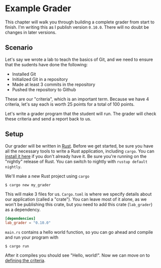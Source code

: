 # Example Grader
This chapter will walk you through building a complete grader from start to finish. I'm writing this as I publish version `0.10.0`. There will no doubt be changes in later versions.

## Scenario
Let's say we wrote a lab to teach the basics of Git, and we need to ensure that the sudents have done the following:
- Installed Git
- Initialized Git in a repository
- Made at least 3 commits in the repository
- Pushed the repository to Github

These are our "criteria", which is an important term. Because we have 4 criteria, let's say each is worth 25 points for a total of 100 points.

Let's write a grader program that the student will run. The grader will check these criteria and send a report back to us.

## Setup
Our grader will be written in [Rust](https://www.rust-lang.org/). Before we get started, be sure you have all the necessary tools to write a Rust application, including `cargo`. You can [install it here](https://www.rust-lang.org/learn/get-started) if you don't already have it. Be sure you're running on the "nightly" release of Rust. You can switch to nightly with `rustup default nightly`.

We'll make a new Rust project using `cargo`
```
$ cargo new my_grader
```


This will make 3 files for us. `Cargo.toml` is where we specify details about our application (called a "crate"). You can leave most of it alone, as we won't be publishing this crate, but you need to add this crate (`lab_grader`) as a dependency.

```toml
[dependencies]
lab_grader = "0.10.0"
```

`main.rs` contains a hello world function, so you can go ahead and compile and run your program with

```
$ cargo run
```

After it compiles you should see "Hello, world!". Now we can move on to [defining the criteria](./criteria.md).
